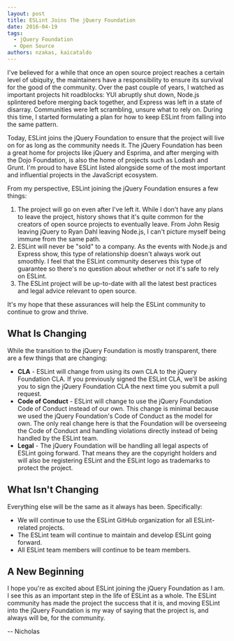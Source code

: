 ```yaml
---
layout: post
title: ESLint Joins The jQuery Foundation
date: 2016-04-19
tags:
  - jQuery Foundation
  - Open Source
authors: nzakas, kaicataldo
---
```


I've believed for a while that once an open source project reaches a certain level of ubiquity, the maintainers have a responsibility to ensure its survival for the good of the community. Over the past couple of years, I watched as important projects hit roadblocks: YUI abruptly shut down, Node.js splintered before merging back together, and Express was left in a state of disarray. Communities were left scrambling, unsure what to rely on. During this time, I started formulating a plan for how to keep ESLint from falling into the same pattern.

Today, ESLint joins the jQuery Foundation to ensure that the project will live on for as long as the community needs it. The jQuery Foundation has been a great home for projects like jQuery and Esprima, and after merging with the Dojo Foundation, is also the home of projects such as Lodash and Grunt. I'm proud to have ESLint listed alongside some of the most important and influential projects in the JavaScript ecosystem.

From my perspective, ESLint joining the jQuery Foundation ensures a few things:

1. The project will go on even after I've left it. While I don't have any plans to leave the project, history shows that it's quite common for the creators of open source projects to eventually leave. From John Resig leaving jQuery to Ryan Dahl leaving Node.js, I can't picture myself being immune from the same path.
1. ESLint will never be "sold" to a company. As the events with Node.js and Express show, this type of relationship doesn't always work out smoothly. I feel that the ESLint community deserves this type of guarantee so there's no question about whether or not it's safe to rely on ESLint.
1. The ESLint project will be up-to-date with all the latest best practices and legal advice relevant to open source.

It's my hope that these assurances will help the ESLint community to continue to grow and thrive.

## What Is Changing

While the transition to the jQuery Foundation is mostly transparent, there are a few things that are changing:

* **CLA** - ESLint will change from using its own CLA to the jQuery Foundation CLA. If you previously signed the ESLint CLA, we'll be asking you to sign the jQuery Foundation CLA the next time you submit a pull request.
* **Code of Conduct** - ESLint will change to use the jQuery Foundation Code of Conduct instead of our own. This change is minimal because we used the jQuery Foundation's Code of Conduct as the model for own. The only real change here is that the Foundation will be overseeing the Code of Conduct and handling violations directly instead of being handled by the ESLint team.
* **Legal** - The jQuery Foundation will be handling all legal aspects of ESLint going forward. That means they are the copyright holders and will also be registering ESLint and the ESLint logo as trademarks to protect the project.

## What Isn't Changing

Everything else will be the same as it always has been. Specifically:

* We will continue to use the ESLint GitHub organization for all ESLint-related projects.
* The ESLint team will continue to maintain and develop ESLint going forward.
* All ESLint team members will continue to be team members.

## A New Beginning

I hope you're as excited about ESLint joining the jQuery Foundation as I am. I see this as an important step in the life of ESLint as a whole. The ESLint community has made the project the success that it is, and moving ESLint into the jQuery Foundation is my way of saying that the project is, and always will be, for the community.

-- Nicholas

